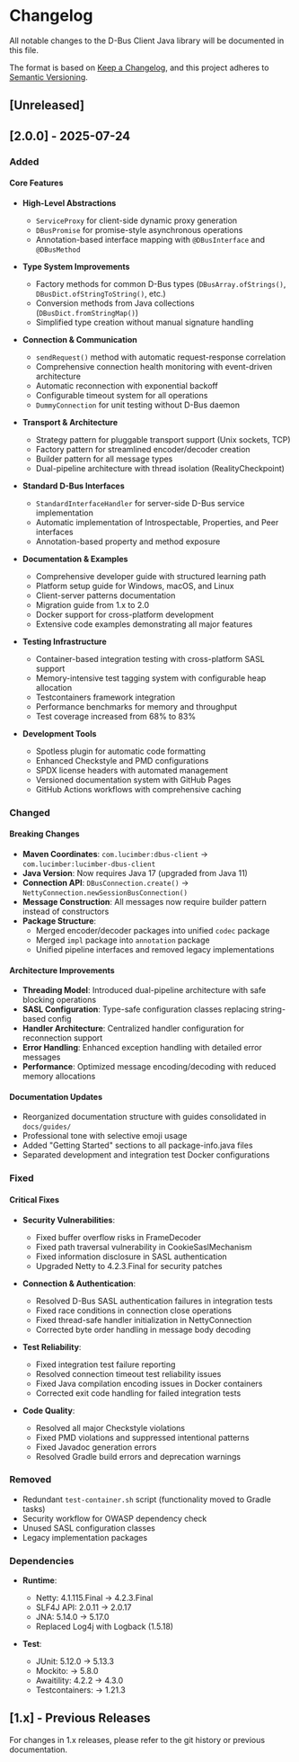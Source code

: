 # Changelog

All notable changes to the D-Bus Client Java library will be documented in this file.

The format is based on [Keep a Changelog](https://keepachangelog.com/en/1.0.0/),
and this project adheres to [Semantic Versioning](https://semver.org/spec/v2.0.0.html).

## [Unreleased]

## [2.0.0] - 2025-07-24

### Added

#### Core Features
- **High-Level Abstractions**
  - `ServiceProxy` for client-side dynamic proxy generation
  - `DBusPromise` for promise-style asynchronous operations
  - Annotation-based interface mapping with `@DBusInterface` and `@DBusMethod`

- **Type System Improvements**
  - Factory methods for common D-Bus types (`DBusArray.ofStrings()`, `DBusDict.ofStringToString()`, etc.)
  - Conversion methods from Java collections (`DBusDict.fromStringMap()`)
  - Simplified type creation without manual signature handling

- **Connection & Communication**
  - `sendRequest()` method with automatic request-response correlation
  - Comprehensive connection health monitoring with event-driven architecture
  - Automatic reconnection with exponential backoff
  - Configurable timeout system for all operations
  - `DummyConnection` for unit testing without D-Bus daemon

- **Transport & Architecture**
  - Strategy pattern for pluggable transport support (Unix sockets, TCP)
  - Factory pattern for streamlined encoder/decoder creation
  - Builder pattern for all message types
  - Dual-pipeline architecture with thread isolation (RealityCheckpoint)

- **Standard D-Bus Interfaces**
  - `StandardInterfaceHandler` for server-side D-Bus service implementation
  - Automatic implementation of Introspectable, Properties, and Peer interfaces
  - Annotation-based property and method exposure

- **Documentation & Examples**
  - Comprehensive developer guide with structured learning path
  - Platform setup guide for Windows, macOS, and Linux
  - Client-server patterns documentation
  - Migration guide from 1.x to 2.0
  - Docker support for cross-platform development
  - Extensive code examples demonstrating all major features

- **Testing Infrastructure**
  - Container-based integration testing with cross-platform SASL support
  - Memory-intensive test tagging system with configurable heap allocation
  - Testcontainers framework integration
  - Performance benchmarks for memory and throughput
  - Test coverage increased from 68% to 83%

- **Development Tools**
  - Spotless plugin for automatic code formatting
  - Enhanced Checkstyle and PMD configurations
  - SPDX license headers with automated management
  - Versioned documentation system with GitHub Pages
  - GitHub Actions workflows with comprehensive caching

### Changed

#### Breaking Changes
- **Maven Coordinates**: `com.lucimber:dbus-client` → `com.lucimber:lucimber-dbus-client`
- **Java Version**: Now requires Java 17 (upgraded from Java 11)
- **Connection API**: `DBusConnection.create()` → `NettyConnection.newSessionBusConnection()`
- **Message Construction**: All messages now require builder pattern instead of constructors
- **Package Structure**:
  - Merged encoder/decoder packages into unified `codec` package
  - Merged `impl` package into `annotation` package
  - Unified pipeline interfaces and removed legacy implementations

#### Architecture Improvements
- **Threading Model**: Introduced dual-pipeline architecture with safe blocking operations
- **SASL Configuration**: Type-safe configuration classes replacing string-based config
- **Handler Architecture**: Centralized handler configuration for reconnection support
- **Error Handling**: Enhanced exception handling with detailed error messages
- **Performance**: Optimized message encoding/decoding with reduced memory allocations

#### Documentation Updates
- Reorganized documentation structure with guides consolidated in `docs/guides/`
- Professional tone with selective emoji usage
- Added "Getting Started" sections to all package-info.java files
- Separated development and integration test Docker configurations

### Fixed

#### Critical Fixes
- **Security Vulnerabilities**:
  - Fixed buffer overflow risks in FrameDecoder
  - Fixed path traversal vulnerability in CookieSaslMechanism
  - Fixed information disclosure in SASL authentication
  - Upgraded Netty to 4.2.3.Final for security patches

- **Connection & Authentication**:
  - Resolved D-Bus SASL authentication failures in integration tests
  - Fixed race conditions in connection close operations
  - Fixed thread-safe handler initialization in NettyConnection
  - Corrected byte order handling in message body decoding

- **Test Reliability**:
  - Fixed integration test failure reporting
  - Resolved connection timeout test reliability issues
  - Fixed Java compilation encoding issues in Docker containers
  - Corrected exit code handling for failed integration tests

- **Code Quality**:
  - Resolved all major Checkstyle violations
  - Fixed PMD violations and suppressed intentional patterns
  - Fixed Javadoc generation errors
  - Resolved Gradle build errors and deprecation warnings

### Removed
- Redundant `test-container.sh` script (functionality moved to Gradle tasks)
- Security workflow for OWASP dependency check
- Unused SASL configuration classes
- Legacy implementation packages

### Dependencies
- **Runtime**:
  - Netty: 4.1.115.Final → 4.2.3.Final
  - SLF4J API: 2.0.11 → 2.0.17
  - JNA: 5.14.0 → 5.17.0
  - Replaced Log4j with Logback (1.5.18)

- **Test**:
  - JUnit: 5.12.0 → 5.13.3
  - Mockito: → 5.8.0
  - Awaitility: 4.2.2 → 4.3.0
  - Testcontainers: → 1.21.3

## [1.x] - Previous Releases

For changes in 1.x releases, please refer to the git history or previous documentation.